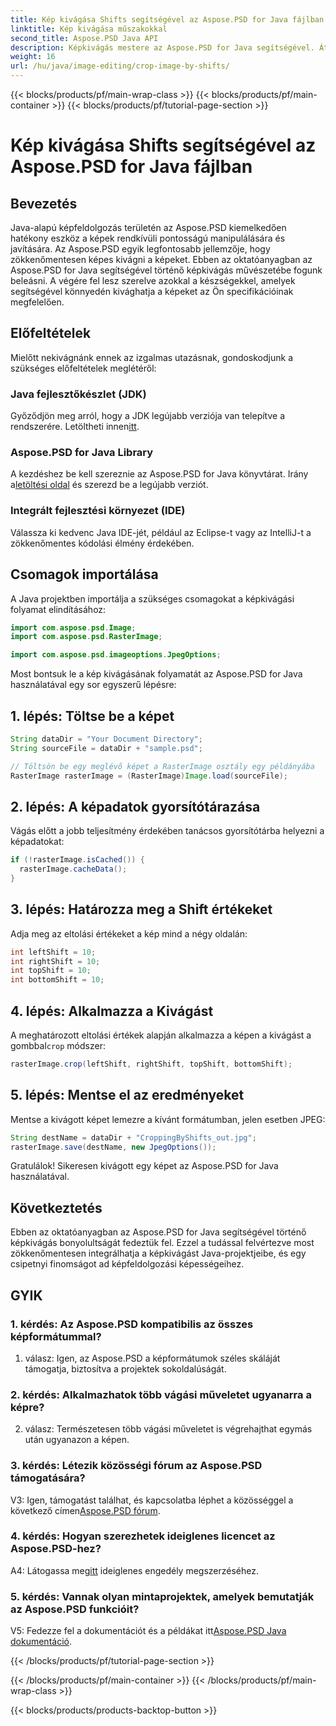 ```yaml
---
title: Kép kivágása Shifts segítségével az Aspose.PSD for Java fájlban
linktitle: Kép kivágása műszakokkal
second_title: Aspose.PSD Java API
description: Képkivágás mestere az Aspose.PSD for Java segítségével. Átfogó oktatóanyag a zökkenőmentes képkezeléshez.
weight: 16
url: /hu/java/image-editing/crop-image-by-shifts/
---
```


{{< blocks/products/pf/main-wrap-class >}}
{{< blocks/products/pf/main-container >}}
{{< blocks/products/pf/tutorial-page-section >}}

# Kép kivágása Shifts segítségével az Aspose.PSD for Java fájlban

## Bevezetés

Java-alapú képfeldolgozás területén az Aspose.PSD kiemelkedően hatékony eszköz a képek rendkívüli pontosságú manipulálására és javítására. Az Aspose.PSD egyik legfontosabb jellemzője, hogy zökkenőmentesen képes kivágni a képeket. Ebben az oktatóanyagban az Aspose.PSD for Java segítségével történő képkivágás művészetébe fogunk beleásni. A végére fel lesz szerelve azokkal a készségekkel, amelyek segítségével könnyedén kivághatja a képeket az Ön specifikációinak megfelelően.

## Előfeltételek

Mielőtt nekivágnánk ennek az izgalmas utazásnak, gondoskodjunk a szükséges előfeltételek meglétéről:

### Java fejlesztőkészlet (JDK)

 Győződjön meg arról, hogy a JDK legújabb verziója van telepítve a rendszerére. Letöltheti innen[itt](https://www.oracle.com/java/technologies/javase-downloads.html).

### Aspose.PSD for Java Library

 A kezdéshez be kell szereznie az Aspose.PSD for Java könyvtárat. Irány a[letöltési oldal](https://releases.aspose.com/psd/java/) és szerezd be a legújabb verziót.

### Integrált fejlesztési környezet (IDE)

Válassza ki kedvenc Java IDE-jét, például az Eclipse-t vagy az IntelliJ-t a zökkenőmentes kódolási élmény érdekében.

## Csomagok importálása

A Java projektben importálja a szükséges csomagokat a képkivágási folyamat elindításához:

```java
import com.aspose.psd.Image;
import com.aspose.psd.RasterImage;

import com.aspose.psd.imageoptions.JpegOptions;
```

Most bontsuk le a kép kivágásának folyamatát az Aspose.PSD for Java használatával egy sor egyszerű lépésre:

## 1. lépés: Töltse be a képet

```java
String dataDir = "Your Document Directory";
String sourceFile = dataDir + "sample.psd";

// Töltsön be egy meglévő képet a RasterImage osztály egy példányába
RasterImage rasterImage = (RasterImage)Image.load(sourceFile);
```

## 2. lépés: A képadatok gyorsítótárazása

Vágás előtt a jobb teljesítmény érdekében tanácsos gyorsítótárba helyezni a képadatokat:

```java
if (!rasterImage.isCached()) {
  rasterImage.cacheData();
}
```

## 3. lépés: Határozza meg a Shift értékeket

Adja meg az eltolási értékeket a kép mind a négy oldalán:

```java
int leftShift = 10;
int rightShift = 10;
int topShift = 10;
int bottomShift = 10;
```

## 4. lépés: Alkalmazza a Kivágást

 A meghatározott eltolási értékek alapján alkalmazza a képen a kivágást a gombbal`crop` módszer:

```java
rasterImage.crop(leftShift, rightShift, topShift, bottomShift);
```

## 5. lépés: Mentse el az eredményeket

Mentse a kivágott képet lemezre a kívánt formátumban, jelen esetben JPEG:

```java
String destName = dataDir + "CroppingByShifts_out.jpg";
rasterImage.save(destName, new JpegOptions());
```

Gratulálok! Sikeresen kivágott egy képet az Aspose.PSD for Java használatával.

## Következtetés

Ebben az oktatóanyagban az Aspose.PSD for Java segítségével történő képkivágás bonyolultságát fedeztük fel. Ezzel a tudással felvértezve most zökkenőmentesen integrálhatja a képkivágást Java-projektjeibe, és egy csipetnyi finomságot ad képfeldolgozási képességeihez.

## GYIK

### 1. kérdés: Az Aspose.PSD kompatibilis az összes képformátummal?

1. válasz: Igen, az Aspose.PSD a képformátumok széles skáláját támogatja, biztosítva a projektek sokoldalúságát.

### 2. kérdés: Alkalmazhatok több vágási műveletet ugyanarra a képre?

2. válasz: Természetesen több vágási műveletet is végrehajthat egymás után ugyanazon a képen.

### 3. kérdés: Létezik közösségi fórum az Aspose.PSD támogatására?

 V3: Igen, támogatást találhat, és kapcsolatba léphet a közösséggel a következő címen[Aspose.PSD fórum](https://forum.aspose.com/c/psd/34).

### 4. kérdés: Hogyan szerezhetek ideiglenes licencet az Aspose.PSD-hez?

 A4: Látogassa meg[itt](https://purchase.aspose.com/temporary-license/) ideiglenes engedély megszerzéséhez.

### 5. kérdés: Vannak olyan mintaprojektek, amelyek bemutatják az Aspose.PSD funkcióit?

 V5: Fedezze fel a dokumentációt és a példákat itt[Aspose.PSD Java dokumentáció](https://reference.aspose.com/psd/java/).

{{< /blocks/products/pf/tutorial-page-section >}}

{{< /blocks/products/pf/main-container >}}
{{< /blocks/products/pf/main-wrap-class >}}

{{< blocks/products/products-backtop-button >}}
